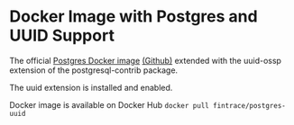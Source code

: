 # Docker Image with Postgres and UUID Support
The official [Postgres Docker image](https://registry.hub.docker.com/_/postgres/) [(Github)](https://github.com/docker-library/postgres) extended with the uuid-ossp extension of the postgresql-contrib package.

The uuid extension is installed and enabled.

Docker image is available on Docker Hub
`docker pull fintrace/postgres-uuid`
